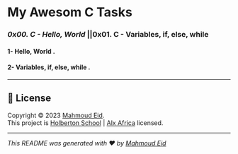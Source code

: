 # My Awesom __C__ Tasks  
### _0x00. C - Hello, World_ ||0x01. C - Variables, if, else, while
 
 
 #### 1- Hello, World .
 #### 2- Variables, if, else, while .
 
---
## 📝 License

Copyright © 2023 [Mahmoud Eid](https://github.com/Mado007).<br />
This project is [Holberton School](https://github.com/holbertonschool) | [Alx Africa](https://www.alxafrica.com/)  licensed.

---

_This README was generated with ❤️ by [Mahmoud Eid](https://github.com/Mado007)_
